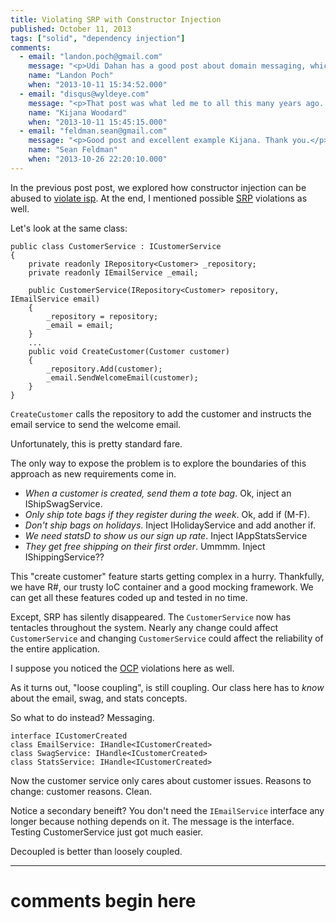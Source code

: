 ```yaml
---
title: Violating SRP with Constructor Injection
published: October 11, 2013
tags: ["solid", "dependency injection"]
comments:
  - email: "landon.poch@gmail.com"
    message: "<p>Udi Dahan has a good post about domain messaging, which is very different than the enterprise messaging and integration that most people think of when they hear the term \"messaging.\"   <a href=\"http://udidahan.com/2009/06/14/domain-events-salvation/\" rel=\"nofollow\">https://www.udidahan.com/2009/0...</a>.  There are some other niceties that could be added to Udi's example but he's provided enough to make his point.</p><p>Domain messaging is lightweight and specific to the internals of the application only.  It's also noteworthy that this message bus isn't necessarily being injected into everything (static) because you often want to raise a domain event from inside an aggregate root or entity.  Injecting dependencies into those is generally a bad idea.  Handlers usually don't run on a separate thread either so you can keep control over when you need to spin off a new thread or when you don't need that added complexity.</p><p>I've also found that domain messaging helps keep your infrastructure related code decoupled from your aggregates/entites so that your domain layer is more pure.</p>"
    name: "Landon Poch"
    when: "2013-10-11 15:34:52.000"
  - email: "disqus@wyldeye.com"
    message: "<p>That post was what led me to all this many years ago. I read it and immediately thought \"this is what I've been looking for, but couldn't express\".</p><p>If we keep thinking about that static bus, it gets a bit interesting and scary.</p><p>We bristle because it's a \"hidden dependency\". Udi shows how to test it [though you need to be careful on test startup/shutdown to cleanup and ensure configuration].</p><p>My counter argument is that I want messaging to \"just be there\" as part of the way things work.</p><p>Yesterday I went trolling around some sites looking for actors in Erlang, akka, etc. Then I stumbled on this: <a href=\"https://fsharpforfunandprofit.com/posts/concurrency-actor-model/\" rel=\"nofollow\">https://fsharpforfunandprofit.c...</a>.</p><p>Ummmm. I'm starting to see my problem, but I don't want to say it out loud.</p>"
    name: "Kijana Woodard"
    when: "2013-10-11 15:45:15.000"
  - email: "feldman.sean@gmail.com"
    message: "<p>Good post and excellent example Kijana. Thank you.</p>"
    name: "Sean Feldman"
    when: "2013-10-26 22:20:10.000"
---
```


In the previous post post, we explored how constructor injection can be abused to [violate isp][violating isp]. At the end, I mentioned possible [SRP] violations as well.

Let's look at the same class:

    public class CustomerService : ICustomerService
    {
        private readonly IRepository<Customer> _repository;
        private readonly IEmailService _email;

        public CustomerService(IRepository<Customer> repository, IEmailService email)
        {
            _repository = repository;
            _email = email;
        }
        ...
        public void CreateCustomer(Customer customer)
        {
            _repository.Add(customer);
            _email.SendWelcomeEmail(customer);
        }
    }

`CreateCustomer` calls the repository to add the customer and instructs the email service to send the welcome email.

Unfortunately, this is pretty standard fare.

The only way to expose the problem is to explore the boundaries of this approach as new requirements come in.

+ *When a customer is created, send them a tote bag*.  Ok, inject an IShipSwagService.
+ *Only ship tote bags if they register during the week*. Ok, add if (M-F).
+ *Don't ship bags on holidays*. Inject IHolidayService and add another if.
+ *We need statsD to show us our sign up rate*. Inject IAppStatsService
+ *They get free shipping on their first order*. Ummmm. Inject IShippingService??

This "create customer" feature starts getting complex in a hurry. Thankfully, we have R#, our trusty IoC container and a good mocking framework. We can get all these features coded up and tested in no time.

Except, SRP has silently disappeared. The `CustomerService` now has tentacles throughout the system. Nearly any change could affect `CustomerService` and changing `CustomerService` could affect the reliability of the entire application.

I suppose you noticed the [OCP] violations here as well.

As it turns out, "loose coupling", is still coupling. Our class here has to _know_ about the email, swag, and stats concepts.

So what to do instead? Messaging.

    interface ICustomerCreated
    class EmailService: IHandle<ICustomerCreated>
    class SwagService: IHandle<ICustomerCreated>
    class StatsService: IHandle<ICustomerCreated>

Now the customer service only cares about customer issues. Reasons to change: customer reasons. Clean.

Notice a secondary beneift? You don't need the `IEmailService` interface any longer because nothing depends on it. The message is the interface. Testing CustomerService just got much easier.

Decoupled is better than loosely coupled.

[violating isp]: /violating-isp-with-constructor-injection
[srp]: https://en.wikipedia.org/wiki/Single_responsibility_principle
[ocp]: https://en.wikipedia.org/wiki/Open/closed_principle

---
# comments begin here